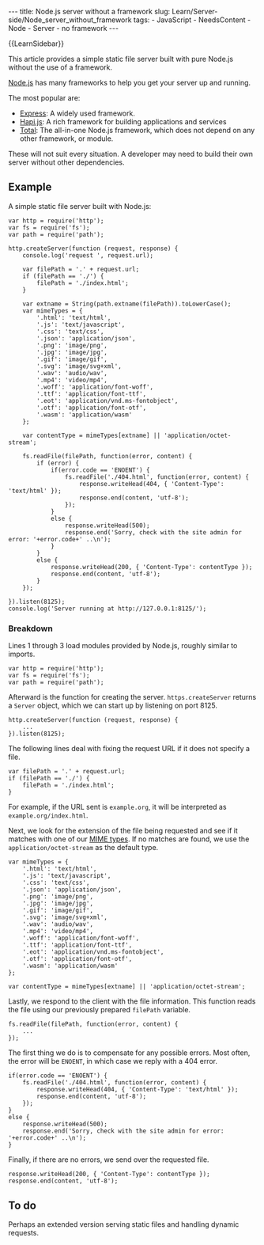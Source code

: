 --- title: Node.js server without a framework slug: Learn/Server-side/Node\_server\_without\_framework tags: - JavaScript - NeedsContent - Node - Server - no framework ---

{{LearnSidebar}}

This article provides a simple static file server built with pure Node.js without the use of a framework.

[Node.js](https://nodejs.org/en/) has many frameworks to help you get your server up and running.

The most popular are:

-   [Express](/en-US/docs/Learn/Server-side/Express_Nodejs): A widely used framework.
-   [Hapi.js](https://hapijs.com/): A rich framework for building applications and services
-   [Total](https://www.totaljs.com/): The all-in-one Node.js framework, which does not depend on any other framework, or module.

These will not suit every situation. A developer may need to build their own server without other dependencies.

Example
-------

A simple static file server built with Node.js:

    var http = require('http');
    var fs = require('fs');
    var path = require('path');

    http.createServer(function (request, response) {
        console.log('request ', request.url);

        var filePath = '.' + request.url;
        if (filePath == './') {
            filePath = './index.html';
        }

        var extname = String(path.extname(filePath)).toLowerCase();
        var mimeTypes = {
            '.html': 'text/html',
            '.js': 'text/javascript',
            '.css': 'text/css',
            '.json': 'application/json',
            '.png': 'image/png',
            '.jpg': 'image/jpg',
            '.gif': 'image/gif',
            '.svg': 'image/svg+xml',
            '.wav': 'audio/wav',
            '.mp4': 'video/mp4',
            '.woff': 'application/font-woff',
            '.ttf': 'application/font-ttf',
            '.eot': 'application/vnd.ms-fontobject',
            '.otf': 'application/font-otf',
            '.wasm': 'application/wasm'
        };

        var contentType = mimeTypes[extname] || 'application/octet-stream';

        fs.readFile(filePath, function(error, content) {
            if (error) {
                if(error.code == 'ENOENT') {
                    fs.readFile('./404.html', function(error, content) {
                        response.writeHead(404, { 'Content-Type': 'text/html' });
                        response.end(content, 'utf-8');
                    });
                }
                else {
                    response.writeHead(500);
                    response.end('Sorry, check with the site admin for error: '+error.code+' ..\n');
                }
            }
            else {
                response.writeHead(200, { 'Content-Type': contentType });
                response.end(content, 'utf-8');
            }
        });

    }).listen(8125);
    console.log('Server running at http://127.0.0.1:8125/');

### Breakdown

Lines 1 through 3 load modules provided by Node.js, roughly similar to imports.

    var http = require('http');
    var fs = require('fs');
    var path = require('path');

Afterward is the function for creating the server. `https.createServer` returns a `Server` object, which we can start up by listening on port 8125.

    http.createServer(function (request, response) {
        ...
    }).listen(8125);

The following lines deal with fixing the request URL if it does not specify a file.

    var filePath = '.' + request.url;
    if (filePath == './') {
        filePath = './index.html';
    }

For example, if the URL sent is `example.org`, it will be interpreted as `example.org/index.html`.

Next, we look for the extension of the file being requested and see if it matches with one of our [MIME types](/en-US/docs/Web/HTTP/Basics_of_HTTP/MIME_types). If no matches are found, we use the `application/octet-stream` as the default type.

    var mimeTypes = {
        '.html': 'text/html',
        '.js': 'text/javascript',
        '.css': 'text/css',
        '.json': 'application/json',
        '.png': 'image/png',
        '.jpg': 'image/jpg',
        '.gif': 'image/gif',
        '.svg': 'image/svg+xml',
        '.wav': 'audio/wav',
        '.mp4': 'video/mp4',
        '.woff': 'application/font-woff',
        '.ttf': 'application/font-ttf',
        '.eot': 'application/vnd.ms-fontobject',
        '.otf': 'application/font-otf',
        '.wasm': 'application/wasm'
    };

    var contentType = mimeTypes[extname] || 'application/octet-stream';

Lastly, we respond to the client with the file information. This function reads the file using our previously prepared `filePath` variable.

    fs.readFile(filePath, function(error, content) {
        ...
    });

The first thing we do is to compensate for any possible errors. Most often, the error will be `ENOENT`, in which case we reply with a 404 error.

    if(error.code == 'ENOENT') {
        fs.readFile('./404.html', function(error, content) {
            response.writeHead(404, { 'Content-Type': 'text/html' });
            response.end(content, 'utf-8');
        });
    }
    else {
        response.writeHead(500);
        response.end('Sorry, check with the site admin for error: '+error.code+' ..\n');
    }

Finally, if there are no errors, we send over the requested file.

    response.writeHead(200, { 'Content-Type': contentType });
    response.end(content, 'utf-8');

To do
-----

Perhaps an extended version serving static files and handling dynamic requests.
